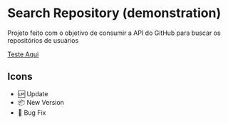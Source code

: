 # Search Repository (demonstration)

Projeto feito com o objetivo de consumir a API do GitHub para buscar os repositórios de usuários

[Teste Aqui](https://iglisson.github.io/search-repository/)

## Icons
- :up: Update
- :package: New Version
- :bug: Bug Fix
